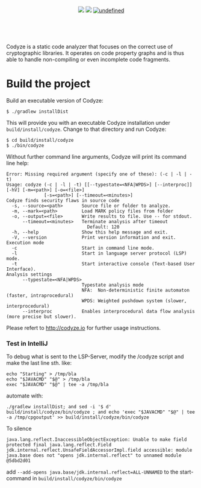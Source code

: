 <p align="center">
  <br>
  <img src="https://github.com/Fraunhofer-AISEC/codyze/workflows/build/badge.svg">
  <img src="https://img.shields.io/github/last-commit/Fraunhofer-AISEC/codyze.svg?style=popout">
  <a href="https://github.com/Fraunhofer-AISEC/codyze/blob/master/LICENSE"><img alt="undefined" src="https://img.shields.io/github/license/Fraunhofer-AISEC/codyze.svg?style=popout"></a>

  <br><br><br>
</p>

Codyze is a static code analyzer that focuses on the correct use of cryptographic libraries. It operates on code property graphs and is thus able to handle non-compiling or even incomplete code fragments.
# Build the project

Build an executable version of Codyze:

```shell
$ ./gradlew installDist
```

This will provide you with an executable Codyze installation under `build/install/codyze`. Change to that directory and run Codyze:

```shell
$ cd build/install/codyze
$ ./bin/codyze
```

Without further command line arguments, Codyze will print its command line help:


```
Error: Missing required argument (specify one of these): (-c | -l | -t)
Usage: codyze (-c | -l | -t) [[--typestate=<NFA|WPDS>] [--interproc]] [-hV] [-m=<path>] [-o=<file>]
              [-s=<path>] [--timeout=<minutes>]
Codyze finds security flaws in source code
  -s, --source=<path>       Source file or folder to analyze.
  -m, --mark=<path>         Load MARK policy files from folder
  -o, --output=<file>       Write results to file. Use -- for stdout.
      --timeout=<minutes>   Terminate analysis after timeout
                              Default: 120
  -h, --help                Show this help message and exit.
  -V, --version             Print version information and exit.
Execution mode
  -c                        Start in command line mode.
  -l                        Start in language server protocol (LSP) mode.
  -t                        Start interactive console (Text-based User Interface).
Analysis settings
      --typestate=<NFA|WPDS>
                            Typestate analysis mode
                            NFA:  Non-deterministic finite automaton (faster, intraprocedural)
                            WPDS: Weighted pushdown system (slower, interprocedural)
      --interproc           Enables interprocedural data flow analysis (more precise but slower).
```
Please refert to http://codyze.io for further usage instructions.

### Test in IntelliJ

To debug what is sent to the LSP-Server, modify the /codyze script and make the last line sth. like:

```
echo "Starting" > /tmp/bla
echo "$JAVACMD" "$@" > /tmp/bla
exec "$JAVACMD" "$@" | tee -a /tmp/bla
```

automate with:

```
./gradlew installDist; and sed -i '$ d' build/install/codyze/bin/codyze ; and echo 'exec "$JAVACMD" "$@" | tee -a /tmp/cpgoutput' >> build/install/codyze/bin/codyze
```

To silence
```
java.lang.reflect.InaccessibleObjectException: Unable to make field protected final java.lang.reflect.Field jdk.internal.reflect.UnsafeFieldAccessorImpl.field accessible: module java.base does not "opens jdk.internal.reflect" to unnamed module @5dbd2d01
```

add `--add-opens java.base/jdk.internal.reflect=ALL-UNNAMED` to the start-command in `build/install/codyze/bin/codyze`
